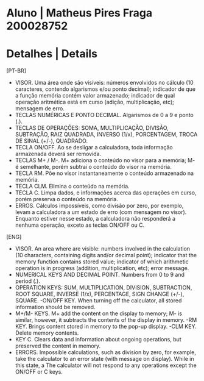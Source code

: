 # Aluno | Matheus Pires Fraga 200028752


# Detalhes | Details
[PT-BR]
 - VISOR. Uma área onde são visíveis: números envolvidos no cálculo (10 caracteres,
contendo algarismos e/ou ponto decimal); indicador de que a função memória contém
valor armazenado; indicador de qual operação aritmética está em curso (adição,
multiplicação, etc); mensagem de erro.
- TECLAS NUMÉRICAS E PONTO DECIMAL. Algarismos de 0 a 9 e ponto (.).
- TECLAS DE OPERAÇÕES: SOMA, MULTIPLICAÇÃO, DIVISÃO, SUBTRAÇÃO, RAIZ
QUADRADA, INVERSO (1/x), PORCENTAGEM, TROCA DE SINAL (+/-), QUADRADO.
- TECLA ON/OFF. Ao se desligar a calculadora, toda informação armazenada deverá ser
removida.
- TECLAS M+ / M-. M+ adiciona o conteúdo no visor para a memória; M- é semelhante,
porém subtrai o conteúdo do visor na memória.
- TECLA RM. Põe no visor instantaneamente o conteúdo armazenado na memória.
- TECLA CLM. Elimina o conteúdo na memória.
- TECLA C. Limpa dados, e informações acerca das operações em curso, porém preserva
o conteúdo na memória.
- ERROS. Cálculos impossíveis, como divisão por zero, por exemplo, levam a calculadora
a um estado de erro (com mensagem no visor). Enquanto estiver nesse estado, a
calculadora não responderá a nenhuma operação, exceto as teclas ON/OFF ou C.


 [ENG]
- VISOR. An area where are visible: numbers involved in the calculation (10 characters,
containing digits and/or decimal point); indicator that the memory function contains
stored value; indicator of which arithmetic operation is in progress (addition,
multiplication, etc); error message.
- NUMERICAL KEYS AND DECIMAL POINT. Numbers from 0 to 9 and period (.).
- OPERATION KEYS: SUM, MULTIPLICATION, DIVISION, SUBTRACTION, ROOT
SQUARE, INVERSE (1/x), PERCENTAGE, SIGN CHANGE (+/-), SQUARE.
-ON/OFF KEY. When turning off the calculator, all stored information should be
removed.
- M+/M- KEYS. M+ add the content on the display to memory; M- is similar,
however, it subtracts the contents of the display in memory.
-RM KEY. Brings content stored in memory to the pop-up display.
-CLM KEY. Delete memory contents.
- KEY C. Clears data and information about ongoing operations, but preserved
the content in memory.
- ERRORS. Impossible calculations, such as division by zero, for example, take the calculator
to an error state (with message on display). While in this state, a
The calculator will not respond to any operations except the ON/OFF or C keys.
